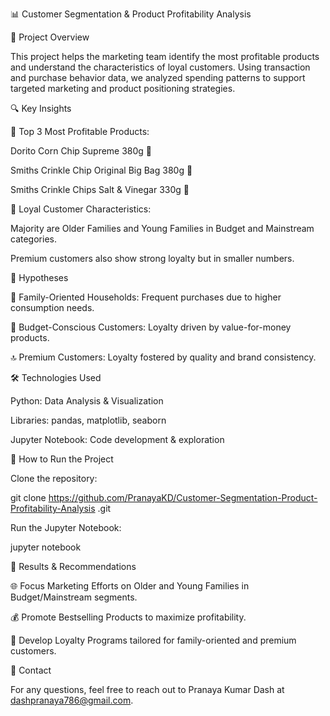 📊 Customer Segmentation & Product Profitability Analysis



🔹 Project Overview

This project helps the marketing team identify the most profitable products and understand the characteristics of loyal customers. Using transaction and purchase behavior data, we analyzed spending patterns to support targeted marketing and product positioning strategies.

🔍 Key Insights

🌟 Top 3 Most Profitable Products:

Dorito Corn Chip Supreme 380g 🌯️

Smiths Crinkle Chip Original Big Bag 380g 🍿

Smiths Crinkle Chips Salt & Vinegar 330g 🥟

👥 Loyal Customer Characteristics:

Majority are Older Families and Young Families in Budget and Mainstream categories.

Premium customers also show strong loyalty but in smaller numbers.

🧠 Hypotheses

🏡 Family-Oriented Households: Frequent purchases due to higher consumption needs.

💸 Budget-Conscious Customers: Loyalty driven by value-for-money products.

🔝 Premium Customers: Loyalty fostered by quality and brand consistency.

🛠️ Technologies Used

Python: Data Analysis & Visualization

Libraries: pandas, matplotlib, seaborn

Jupyter Notebook: Code development & exploration

📖 How to Run the Project

Clone the repository:

git clone https://github.com/PranayaKD/Customer-Segmentation-Product-Profitability-Analysis
.git

Run the Jupyter Notebook:

jupyter notebook



🔢 Results & Recommendations

🌐 Focus Marketing Efforts on Older and Young Families in Budget/Mainstream segments.

💰 Promote Bestselling Products to maximize profitability.

🌟 Develop Loyalty Programs tailored for family-oriented and premium customers.

📢 Contact

For any questions, feel free to reach out to Pranaya Kumar Dash at dashpranaya786@gmail.com.
